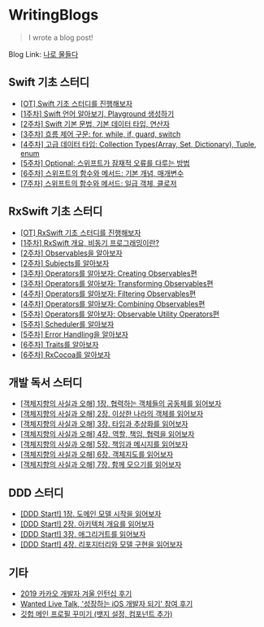 # WritingBlogs


> I wrote a blog post!



Blog Link: [나로 물들다](https://blog.naver.com/yb2316)



## Swift 기초 스터디

- [[OT] Swift 기초 스터디를 진행해보자](https://blog.naver.com/yb2316/222209920219)
- [[1주차] Swift 언어 알아보기, Playground 생성하기](https://blog.naver.com/yb2316/222209920286)
- [[2주차] Swift 기본 문법, 기본 데이터 타입, 연산자](https://blog.naver.com/yb2316/222209920378)
- [[3주차] 흐름 제어 구문: for, while, if, guard, switch](https://blog.naver.com/yb2316/222209920642)
- [[4주차] 고급 데이터 타입: Collection Types(Array, Set, Dictionary), Tuple, enum](https://blog.naver.com/yb2316/222209922070)
- [[5주차] Optional: 스위프트가 잠재적 오류를 다루는 방법](https://blog.naver.com/yb2316/222209922366)
- [[6주차] 스위프트의 함수와 메서드: 기본 개념, 매개변수](https://blog.naver.com/yb2316/222209922546)
- [[7주차] 스위프트의 함수와 메서드: 일급 객체, 클로저](https://blog.naver.com/yb2316/222209922778)



## RxSwift 기초 스터디

- [[OT] RxSwift 기초 스터디를 진행해보자](https://blog.naver.com/yb2316/222261349676)
- ﻿[[1주차] RxSwift 개요, 비동기 프로그래밍이란?](https://blog.naver.com/yb2316/222262453779)
- ﻿[[2주차] Observables을 알아보자](https://blog.naver.com/yb2316/222268793849)
- ﻿[[2주차] Subjects를 알아보자](https://blog.naver.com/yb2316/222268795058)
- ﻿[[3주차] Operators를 알아보자: Creating Observables편](https://blog.naver.com/yb2316/222277676285)
- ﻿[[3주차] Operators를 알아보자: Transforming Observables편](https://blog.naver.com/yb2316/222277681000)
- ﻿[[4주차] Operators를 알아보자: Filtering Observables편](https://blog.naver.com/yb2316/222284011277)
- ﻿[[4주차] Operators를 알아보자: Combining Observables편](https://blog.naver.com/yb2316/222284011714)
- ﻿[[5주차] Operators를 알아보자: Observable Utility Operators편](https://blog.naver.com/yb2316/222292950086)
- ﻿[[5주차] Scheduler를 알아보자](https://blog.naver.com/yb2316/222292951312)
- ﻿[[5주차] Error Handling을 알아보자](https://blog.naver.com/yb2316/222292954994)
- ﻿[[6주차] Traits를 알아보자](https://blog.naver.com/yb2316/222300925062)
- ﻿[[6주차] RxCocoa를 알아보자](https://blog.naver.com/yb2316/222301169274)



## 개발 독서 스터디

- [[객체지향의 사실과 오해] 1장. 협력하는 객체들의 공동체를 읽어보자](https://blog.naver.com/yb2316/222353018597)
- [[객체지향의 사실과 오해] 2장. 이상한 나라의 객체를 읽어보자](https://blog.naver.com/yb2316/222353019074)
- [[객체지향의 사실과 오해] 3장. 타입과 추상화를 읽어보자](https://blog.naver.com/yb2316/222353019417)
- [[객체지향의 사실과 오해] 4장. 역할, 책임, 협력을 읽어보자](https://blog.naver.com/yb2316/222361592433)
- [[객체지향의 사실과 오해] 5장. 책임과 메시지를 읽어보자](https://blog.naver.com/yb2316/222361593170)
- [[객체지향의 사실과 오해] 6장. 객체지도를 읽어보자](https://blog.naver.com/yb2316/222361594052)
- [[객체지향의 사실과 오해] 7장. 함께 모으기를 읽어보자](https://blog.naver.com/yb2316/222373704467)



## DDD 스터디

- [[DDD Start!] 1장. 도메인 모델 시작을 읽어보자](https://blog.naver.com/yb2316/222353797089)
- [[DDD Start!] 2장. 아키텍처 개요를 읽어보자](https://blog.naver.com/yb2316/222353827299)
- [[DDD Start!] 3장. 애그리거트를 읽어보자](https://blog.naver.com/yb2316/222353860116)
- [[DDD Start!] 4장. 리포지터리와 모델 구현을 읽어보자](https://blog.naver.com/yb2316/222363167466)



## 기타

- [2019 카카오 개발자 겨울 인턴십 후기](https://blog.naver.com/yb2316/221833176498)
- [Wanted Live Talk, '성장하는 iOS 개발자 되기' 참여 후기](https://blog.naver.com/yb2316/222224980812)
- [깃헙 메인 프로필 꾸미기 (뱃지 설정, 컴포넌트 추가)](https://blog.naver.com/yb2316/222260350184)

